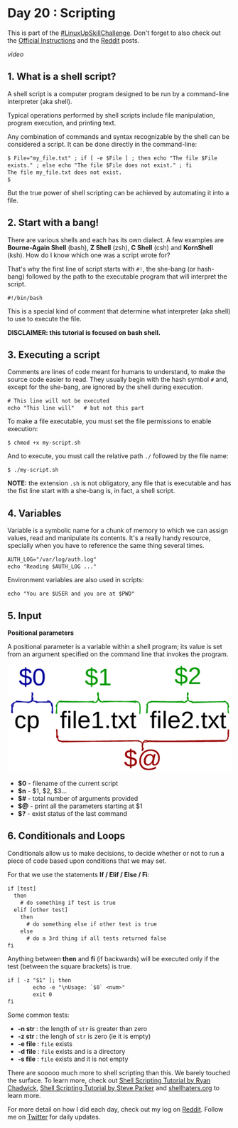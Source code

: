 # Day 20 : Scripting

This is part of the [#LinuxUpSkillChallenge](../challenges/linux-upskill.html). Don't forget to also check out the [Official Instructions](https://github.com/snori74/linuxupskillchallenge/blob/master/20.md) and the [Reddit](https://www.reddit.com/r/linuxupskillchallenge/) posts.

*video*

## 1. What is a shell script?

A shell script is a computer program designed to be run by a command-line interpreter (aka shell).

Typical operations performed by shell scripts include file manipulation, program execution, and printing text.

Any combination of commands and syntax recognizable by the shell can be considered a script. It can be done directly in the command-line:

```
$ File="my_file.txt" ; if [ -e $File ] ; then echo "The file $File exists." ; else echo "The file $File does not exist." ; fi
The file my_file.txt does not exist.
$
```

But the true power of shell scripting can be achieved by automating it into a file.

## 2. Start with a bang!

There are various shells and each has its own dialect. A few examples are **Bourne-Again Shell** (bash), **Z Shell** (zsh), **C Shell** (csh) and **KornShell** (ksh). How do I know which one was a script wrote for?

That's why the first line of script starts with ```#!```, the she-bang (or hash-bang) followed by the path to the executable program that will interpret the script.

```
#!/bin/bash
```

This is a special kind of comment that determine what interpreter (aka shell) to use to execute the file.

**DISCLAIMER: this tutorial is focused on bash shell.**

## 3. Executing a script

Comments are lines of code meant for humans to understand, to make the source code easier to read. They usually begin with the hash symbol ```#``` and, except for the she-bang, are ignored by the shell during execution.

```
# This line will not be executed
echo "This line will"	# but not this part
```

To make a file executable, you must set the file permissions to enable execution:

```
$ chmod +x my-script.sh
```

And to execute, you must call the relative path ```./``` followed by the file name:

```
$ ./my-script.sh
```

**NOTE:** the extension ```.sh``` is not obligatory, any file that is executable and has the fist line start with a she-bang is, in fact, a shell script.

## 4. Variables

Variable is a symbolic name for a chunk of memory to which we can assign values, read and manipulate its contents. It's a really handy resource, specially when you have to reference the same thing several times.

```
AUTH_LOG="/var/log/auth.log"
echo "Reading $AUTH_LOG ..."
```

Environment variables are also used in scripts:

```
echo "You are $USER and you are at $PWD"
```

## 5. Input

**Positional parameters**

A positional parameter is a variable within a shell program; its value is set from an argument specified on the command line that invokes the program.

![POSITIONAL](../img/positional-parameters.png)

- **$0** - filename of the current script
- **$n** - $1, $2, $3...
- **$#** - total number of arguments provided
- **$@** - print all the parameters starting at $1
- **$?** - exist status of the last command

## 6. Conditionals and Loops

Conditionals allow us to make decisions, to decide whether or not to run a piece of code based upon conditions that we may set.

For that we use the statements **If / Elif / Else / Fi**:

```
if [test]
  then
    # do something if test is true
  elif [other test]
    then
      # do something else if other test is true
    else
      # do a 3rd thing if all tests returned false
fi
```

Anything between **then** and **fi** (if backwards) will be executed only if the test (between the square brackets) is true.

```
if [ -z "$1" ]; then
		echo -e "\nUsage: `$0` <num>"
		exit 0
fi
```

Some common tests:

- **-n str** : the length of ```str``` is greater than zero
- **-z str** : the lengh of ```str``` is zero (ie it is empty)
- **-e file** : ```file``` exists
- **-d file** : ```file``` exists and is a directory
- **-s file** : ```file``` exists and it is not empty

There are sooooo much more to shell scripting than this. We barely touched the surface. To learn more, check out [Shell Scripting Tutorial by Ryan Chadwick](https://ryanstutorials.net/bash-scripting-tutorial/), [Shell Scripting Tutorial by Steve Parker](https://www.shellscript.sh/) and [shellhaters.org](http://shellhaters.org/) to learn more.

For more detail on how I did each day, check out my log on [Reddit](https://www.reddit.com/user/livia2lima). Follow me on [Twitter](https://twitter.com/search?q=%23LinuxUpSkillChallenge%20%40livialimatweets&src=typed_query&f=live) for daily updates.
